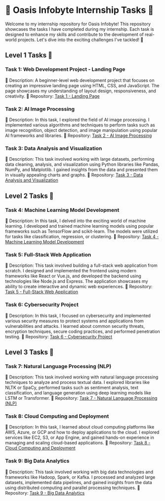 # 🌟 Oasis Infobyte Internship Tasks 🚀

Welcome to my internship repository for Oasis Infobyte! This repository showcases the tasks I have completed during my internship. Each task is designed to enhance my skills and contribute to the development of real-world projects. Let's dive into the exciting challenges I've tackled! 💪

## Level 1 Tasks 🎯

### Task 1: Web Development Project - Landing Page
📝 Description: A beginner-level web development project that focuses on creating an impressive landing page using HTML, CSS, and JavaScript. The page showcases my understanding of layout design, responsiveness, and creativity.
🔗 Repository: [Task 1 - Landing Page](https://github.com/yourusername/task1-landing-page)

### Task 2: AI Image Processing
📝 Description: In this task, I explored the field of AI image processing. I implemented various algorithms and techniques to perform tasks such as image recognition, object detection, and image manipulation using popular AI frameworks and libraries.
🔗 Repository: [Task 2 - AI Image Processing](https://github.com/yourusername/task2-ai-image-processing)

### Task 3: Data Analysis and Visualization
📝 Description: This task involved working with large datasets, performing data cleaning, analysis, and visualization using Python libraries like Pandas, NumPy, and Matplotlib. I gained insights from the data and presented them in visually appealing charts and graphs.
🔗 Repository: [Task 3 - Data Analysis and Visualization](https://github.com/yourusername/task3-data-analysis)

## Level 2 Tasks 🚀

### Task 4: Machine Learning Model Development
📝 Description: In this task, I delved into the exciting world of machine learning. I developed and trained machine learning models using popular frameworks such as TensorFlow and scikit-learn. The models were utilized for tasks like classification, regression, or clustering.
🔗 Repository: [Task 4 - Machine Learning Model Development](https://github.com/yourusername/task4-machine-learning)

### Task 5: Full-Stack Web Application
📝 Description: This task involved building a full-stack web application from scratch. I designed and implemented the frontend using modern frameworks like React or Vue.js, and developed the backend using technologies like Node.js and Express. The application showcases my ability to create interactive and dynamic web experiences.
🔗 Repository: [Task 5 - Full-Stack Web Application](https://github.com/yourusername/task5-full-stack-app)

### Task 6: Cybersecurity Project
📝 Description: In this task, I focused on cybersecurity and implemented various security measures to protect systems and applications from vulnerabilities and attacks. I learned about common security threats, encryption techniques, secure coding practices, and performed penetration testing.
🔗 Repository: [Task 6 - Cybersecurity Project](https://github.com/yourusername/task6-cybersecurity)

## Level 3 Tasks 🌟

### Task 7: Natural Language Processing (NLP)
📝 Description: This task involved working with natural language processing techniques to analyze and process textual data. I explored libraries like NLTK or SpaCy, performed tasks such as sentiment analysis, text classification, and language generation using deep learning models like LSTM or Transformer.
🔗 Repository: [Task 7 - Natural Language Processing (NLP)](https://github.com/yourusername/task7-nlp)

### Task 8: Cloud Computing and Deployment
📝 Description: In this task, I learned about cloud computing platforms like AWS, Azure, or GCP and how to deploy applications to the cloud. I explored services like EC2, S3, or App Engine, and gained hands-on experience in managing and scaling cloud-based applications.
🔗 Repository: [Task 8 - Cloud Computing and Deployment](https://github.com/yourusername/task8-cloud-computing)

### Task 9: Big Data Analytics
📝 Description: This task involved working with big data technologies and frameworks like Hadoop, Spark, or Kafka. I processed and analyzed large datasets, implemented data pipelines, and gained insights from the data using distributed computing and parallel processing techniques.
🔗 Repository: [Task 9 - Big Data Analytics](https://github.com/yourusername/task9-big-data-analytics)

